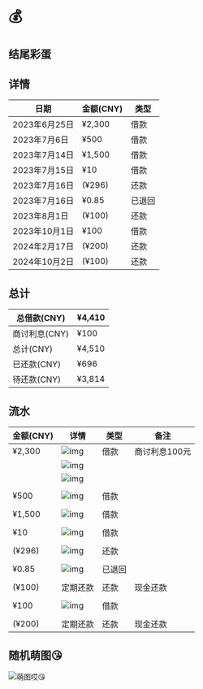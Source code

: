 # 💰

##  结尾彩蛋

## 详情

| 日期          | 金额(CNY) | 类型   |
| ------------- | --------- | ------ |
| 2023年6月25日 | ¥2,300    | 借款   |
| 2023年7月6日  | ¥500      | 借款   |
| 2023年7月14日 | ¥1,500    | 借款   |
| 2023年7月15日 | ¥10       | 借款   |
| 2023年7月16日 | (¥296)    | 还款   |
| 2023年7月16日 | ¥0.85     | 已退回 |
| 2023年8月1日  | (¥100)    | 还款   |
| 2023年10月1日 | ¥100      | 借款   |
| 2024年2月17日 | (¥200)    | 还款   |
| 2024年10月2日 | (¥100)    | 还款   |

## 总计

| 总借款(CNY)   | ¥4,410 |
| ------------- | ------ |
| 商讨利息(CNY) | ¥100   |
| 总计(CNY)     | ¥4,510 |
| 已还款(CNY)   | ¥696   |
| 待还款(CNY)   | ¥3,814 |

## 流水

| 金额(CNY) | 详情                                                         | 类型   | 备注          |
| --------- | ------------------------------------------------------------ | ------ | ------------- |
| ¥2,300    | ![img](photo/clip_cell_image2.png) | 借款   | 商讨利息100元 |
|           | ![img](photo/clip_cell_image8.png) |        |               |
|           | ![img](photo/clip_cell_image7.png) |        |               |
|           |                                                              |        |               |
| ¥500      | ![img](photo/clip_cell_image9.png) | 借款   |               |
|           |                                                              |        |               |
| ¥1,500    | ![img](photo/clip_cell_image4.png) | 借款   |               |
|           |                                                              |        |               |
| ¥10       | ![img](photo/clip_cell_image3.png) | 借款   |               |
|           |                                                              |        |               |
| (¥296)    | ![img](photo/clip_cell_image6.png) | 还款   |               |
|           |                                                              |        |               |
| ¥0.85     | ![img](photo/clip_cell_image5.png) | 已退回 |               |
|           |                                                              |        |               |
| (¥100)    | 定期还款                                                     | 还款   | 现金还款      |
|           |                                                              |        |               |
| ¥100      | ![img](photo/clip_cell_image11.png) | 借款   |               |
|           |                                                              |        |               |
| (¥200)    | 定期还款                                                     | 还款   | 现金还款      |

## 随机萌图😘
![萌图哎😘](https://t.mwm.moe/moe/)
